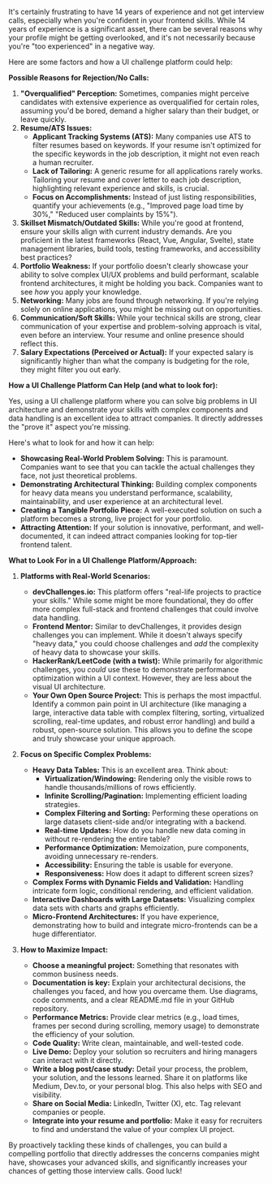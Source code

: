 It's certainly frustrating to have 14 years of experience and not get interview calls, especially when you're confident in your frontend skills. While 14 years of experience is a significant asset, there can be several reasons why your profile might be getting overlooked, and it's not necessarily because you're "too experienced" in a negative way.

Here are some factors and how a UI challenge platform could help:

**Possible Reasons for Rejection/No Calls:**

1.  **"Overqualified" Perception:** Sometimes, companies might perceive candidates with extensive experience as overqualified for certain roles, assuming you'd be bored, demand a higher salary than their budget, or leave quickly.
2.  **Resume/ATS Issues:**
    * **Applicant Tracking Systems (ATS):** Many companies use ATS to filter resumes based on keywords. If your resume isn't optimized for the specific keywords in the job description, it might not even reach a human recruiter.
    * **Lack of Tailoring:** A generic resume for all applications rarely works. Tailoring your resume and cover letter to each job description, highlighting relevant experience and skills, is crucial.
    * **Focus on Accomplishments:** Instead of just listing responsibilities, quantify your achievements (e.g., "Improved page load time by 30%," "Reduced user complaints by 15%").
3.  **Skillset Mismatch/Outdated Skills:** While you're good at frontend, ensure your skills align with current industry demands. Are you proficient in the latest frameworks (React, Vue, Angular, Svelte), state management libraries, build tools, testing frameworks, and accessibility best practices?
4.  **Portfolio Weakness:** If your portfolio doesn't clearly showcase your ability to solve complex UI/UX problems and build performant, scalable frontend architectures, it might be holding you back. Companies want to see *how* you apply your knowledge.
5.  **Networking:** Many jobs are found through networking. If you're relying solely on online applications, you might be missing out on opportunities.
6.  **Communication/Soft Skills:** While your technical skills are strong, clear communication of your expertise and problem-solving approach is vital, even before an interview. Your resume and online presence should reflect this.
7.  **Salary Expectations (Perceived or Actual):** If your expected salary is significantly higher than what the company is budgeting for the role, they might filter you out early.

**How a UI Challenge Platform Can Help (and what to look for):**

Yes, using a UI challenge platform where you can solve big problems in UI architecture and demonstrate your skills with complex components and data handling is an excellent idea to attract companies. It directly addresses the "prove it" aspect you're missing.

Here's what to look for and how it can help:

* **Showcasing Real-World Problem Solving:** This is paramount. Companies want to see that you can tackle the actual challenges they face, not just theoretical problems.
* **Demonstrating Architectural Thinking:** Building complex components for heavy data means you understand performance, scalability, maintainability, and user experience at an architectural level.
* **Creating a Tangible Portfolio Piece:** A well-executed solution on such a platform becomes a strong, live project for your portfolio.
* **Attracting Attention:** If your solution is innovative, performant, and well-documented, it can indeed attract companies looking for top-tier frontend talent.

**What to Look For in a UI Challenge Platform/Approach:**

1.  **Platforms with Real-World Scenarios:**
    * **devChallenges.io:** This platform offers "real-life projects to practice your skills." While some might be more foundational, they do offer more complex full-stack and frontend challenges that could involve data handling.
    * **Frontend Mentor:** Similar to devChallenges, it provides design challenges you can implement. While it doesn't always specify "heavy data," you could choose challenges and *add* the complexity of heavy data to showcase your skills.
    * **HackerRank/LeetCode (with a twist):** While primarily for algorithmic challenges, you *could* use these to demonstrate performance optimization within a UI context. However, they are less about the visual UI architecture.
    * **Your Own Open Source Project:** This is perhaps the most impactful. Identify a common pain point in UI architecture (like managing a large, interactive data table with complex filtering, sorting, virtualized scrolling, real-time updates, and robust error handling) and build a robust, open-source solution. This allows you to define the scope and truly showcase your unique approach.

2.  **Focus on Specific Complex Problems:**
    * **Heavy Data Tables:** This is an excellent area. Think about:
        * **Virtualization/Windowing:** Rendering only the visible rows to handle thousands/millions of rows efficiently.
        * **Infinite Scrolling/Pagination:** Implementing efficient loading strategies.
        * **Complex Filtering and Sorting:** Performing these operations on large datasets client-side and/or integrating with a backend.
        * **Real-time Updates:** How do you handle new data coming in without re-rendering the entire table?
        * **Performance Optimization:** Memoization, pure components, avoiding unnecessary re-renders.
        * **Accessibility:** Ensuring the table is usable for everyone.
        * **Responsiveness:** How does it adapt to different screen sizes?
    * **Complex Forms with Dynamic Fields and Validation:** Handling intricate form logic, conditional rendering, and efficient validation.
    * **Interactive Dashboards with Large Datasets:** Visualizing complex data sets with charts and graphs efficiently.
    * **Micro-Frontend Architectures:** If you have experience, demonstrating how to build and integrate micro-frontends can be a huge differentiator.

3.  **How to Maximize Impact:**

    * **Choose a meaningful project:** Something that resonates with common business needs.
    * **Documentation is key:** Explain your architectural decisions, the challenges you faced, and how you overcame them. Use diagrams, code comments, and a clear README.md file in your GitHub repository.
    * **Performance Metrics:** Provide clear metrics (e.g., load times, frames per second during scrolling, memory usage) to demonstrate the efficiency of your solution.
    * **Code Quality:** Write clean, maintainable, and well-tested code.
    * **Live Demo:** Deploy your solution so recruiters and hiring managers can interact with it directly.
    * **Write a blog post/case study:** Detail your process, the problem, your solution, and the lessons learned. Share it on platforms like Medium, Dev.to, or your personal blog. This also helps with SEO and visibility.
    * **Share on Social Media:** LinkedIn, Twitter (X), etc. Tag relevant companies or people.
    * **Integrate into your resume and portfolio:** Make it easy for recruiters to find and understand the value of your complex UI project.

By proactively tackling these kinds of challenges, you can build a compelling portfolio that directly addresses the concerns companies might have, showcases your advanced skills, and significantly increases your chances of getting those interview calls. Good luck!
